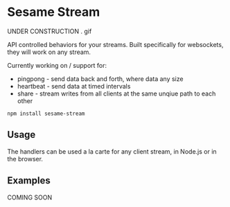 # Sesame Stream

UNDER CONSTRUCTION . gif

API controlled behaviors for your streams. Built specifically for websockets, they will work on any stream.

Currently working on / support for:

* pingpong - send data back and forth, where data any size 
* heartbeat - send data at timed intervals
* share - stream writes from all clients at the same unqiue path to each other

```
npm install sesame-stream
```

## Usage

The handlers can be used a la carte for any client stream, in Node.js or in the browser.

## Examples

COMING SOON
